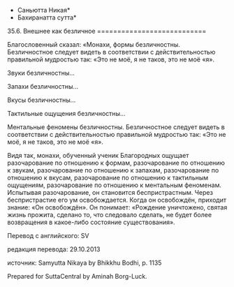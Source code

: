 * Саньютта Никая*
* Бахиранатта сутта*

35\.6\. Внешнее как безличное
\=\=\=\=\=\=\=\=\=\=\=\=\=\=\=\=\=\=\=\=\=\=\=\=\=\=\=

Благословенный сказал: «Монахи, формы безличностны\. Безличностное следует видеть в соответствии с действительностью правильной мудростью так: «Это не моё, я не таков, это не моё «я»\.

Звуки безличностны…

Запахи безличностны…

Вкусы безличностны…

Тактильные ощущения безличностны…

Ментальные феномены безличностны\. Безличностное следует видеть в соответствии с действительностью правильной мудростью так: «Это не моё, я не таков, это не моё «я»\.

Видя так, монахи, обученный ученик Благородных ощущает разочарование по отношению к формам, разочарование по отношению к звукам, разочарование по отношению к запахам, разочарование по отношению к вкусам, разочарование по отношению к тактильным ощущениям, разочарование по отношению к ментальным феноменам\. Испытывая разочарование, он становится беспристрастным\. Через беспристрастие его ум освобождается\. Когда он освобождён, приходит знание: «Он освобождён»\. Он понимает: «Рождение уничтожено, святая жизнь прожита, сделано то, что следовало сделать, не будет более возвращения в какое\-либо состояние существования»\.

Перевод с английского: SV

редакция перевода: 29\.10\.2013

источник: Samyutta Nikaya by Bhikkhu Bodhi, p\. 1135

Prepared for SuttaCentral by Aminah Borg\-Luck\.